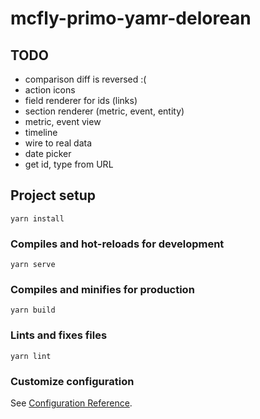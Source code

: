 # mcfly-primo-yamr-delorean

## TODO

- comparison diff is reversed :(
- action icons
- field renderer for ids (links)
- section renderer (metric, event, entity)
- metric, event view
- timeline
- wire to real data
- date picker
- get id, type from URL


## Project setup
```
yarn install
```

### Compiles and hot-reloads for development
```
yarn serve
```

### Compiles and minifies for production
```
yarn build
```

### Lints and fixes files
```
yarn lint
```

### Customize configuration
See [Configuration Reference](https://cli.vuejs.org/config/).
